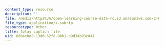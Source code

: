 ```yaml
---
content_type: resource
description: ''
file: /media/https%3A/open-learning-course-data-rc.s3.amazonaws.com/2-003sc-engineering-dynamics-fall-2011/80b4cbd813d052f898b1b9d34b93cd41_osyKjTQuwlk.vtt
file_type: application/x-subrip
resourcetype: Other
title: 3play caption file
uid: 80b4cbd8-13d0-52f8-98b1-b9d34b93cd41
---
```

